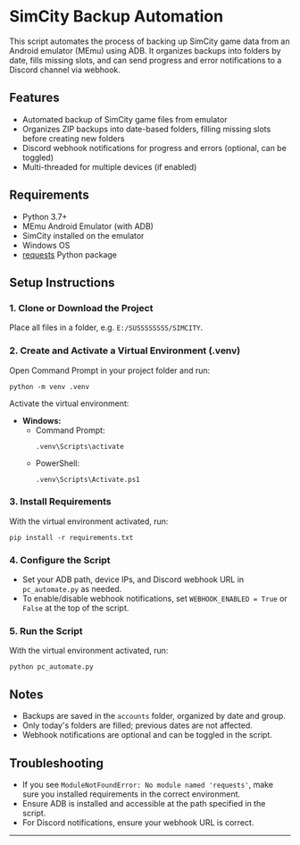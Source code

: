 # SimCity Backup Automation

This script automates the process of backing up SimCity game data from an Android emulator (MEmu) using ADB. It organizes backups into folders by date, fills missing slots, and can send progress and error notifications to a Discord channel via webhook.

## Features
- Automated backup of SimCity game files from emulator
- Organizes ZIP backups into date-based folders, filling missing slots before creating new folders
- Discord webhook notifications for progress and errors (optional, can be toggled)
- Multi-threaded for multiple devices (if enabled)

## Requirements
- Python 3.7+
- MEmu Android Emulator (with ADB)
- SimCity installed on the emulator
- Windows OS
- [requests](https://pypi.org/project/requests/) Python package

## Setup Instructions

### 1. Clone or Download the Project
Place all files in a folder, e.g. `E:/SUSSSSSSSS/SIMCITY`.

### 2. Create and Activate a Virtual Environment (.venv)
Open Command Prompt in your project folder and run:

```
python -m venv .venv
```

Activate the virtual environment:
- **Windows:**
  - Command Prompt:
    ```
    .venv\Scripts\activate
    ```
  - PowerShell:
    ```
    .venv\Scripts\Activate.ps1
    ```

### 3. Install Requirements
With the virtual environment activated, run:
```
pip install -r requirements.txt
```

### 4. Configure the Script
- Set your ADB path, device IPs, and Discord webhook URL in `pc_automate.py` as needed.
- To enable/disable webhook notifications, set `WEBHOOK_ENABLED = True` or `False` at the top of the script.

### 5. Run the Script
With the virtual environment activated, run:
```
python pc_automate.py
```

## Notes
- Backups are saved in the `accounts` folder, organized by date and group.
- Only today's folders are filled; previous dates are not affected.
- Webhook notifications are optional and can be toggled in the script.

## Troubleshooting
- If you see `ModuleNotFoundError: No module named 'requests'`, make sure you installed requirements in the correct environment.
- Ensure ADB is installed and accessible at the path specified in the script.
- For Discord notifications, ensure your webhook URL is correct.

--- 
